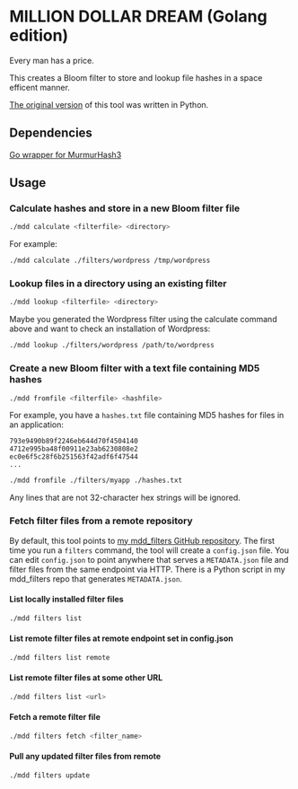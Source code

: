 # MILLION DOLLAR DREAM (Golang edition)
Every man has a price.

This creates a Bloom filter to store and lookup file hashes in a space efficent
manner. 

[The original version](https://github.com/droberson/million_dollar_dream) of this tool was written in Python.

## Dependencies
[Go wrapper for MurmurHash3](https://github.com/roberson-io/mmh3)

## Usage
### Calculate hashes and store in a new Bloom filter file
```bash
./mdd calculate <filterfile> <directory>
```
For example:
```bash
./mdd calculate ./filters/wordpress /tmp/wordpress
```

### Lookup files in a directory using an existing filter
```bash
./mdd lookup <filterfile> <directory>
```

Maybe you generated the Wordpress filter using the calculate command above and want to check an installation of Wordpress:
```bash
./mdd lookup ./filters/wordpress /path/to/wordpress
```

### Create a new Bloom filter with a text file containing MD5 hashes
```bash
./mdd fromfile <filterfile> <hashfile>
```

For example, you have a `hashes.txt` file containing MD5 hashes for files in an application:
```
793e9490b89f2246eb644d70f4504140
4712e995ba48f00911e23ab6230808e2
ec0e6f5c28f6b251563f42adf6f47544
...
```

```bash
./mdd fromfile ./filters/myapp ./hashes.txt
```

Any lines that are not 32-character hex strings will be ignored.

### Fetch filter files from a remote repository
By default, this tool points to [my mdd_filters GitHub repository](https://github.com/roberson-io/mdd_filters/raw/master/repo/). The first time you run a `filters` command, the tool will create a `config.json` file.  You can edit `config.json` to point anywhere that serves a `METADATA.json` file and filter files from the same endpoint via HTTP.  There is a Python script in my mdd_filters repo that generates `METADATA.json`.

#### List locally installed filter files
```bash
./mdd filters list
```

#### List remote filter files at remote endpoint set in config.json
```bash
./mdd filters list remote
```

#### List remote filter files at some other URL
```bash
./mdd filters list <url>
```

#### Fetch a remote filter file
```bash
./mdd filters fetch <filter_name>
```

#### Pull any updated filter files from remote
```bash
./mdd filters update
```
